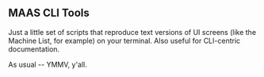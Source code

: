 ## MAAS CLI Tools

Just a little set of scripts that reproduce text versions of UI screens (like the Machine List, for example) on your terminal.   Also useful for CLI-centric documentation.

As usual -- YMMV, y'all.